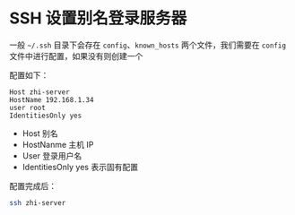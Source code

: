 # SSH 设置别名登录服务器

一般 `~/.ssh` 目录下会存在 `config`、`known_hosts` 两个文件，我们需要在 `config` 文件中进行配置，如果没有则创建一个

配置如下：

``` text
Host zhi-server
HostName 192.168.1.34
user root
IdentitiesOnly yes
```

- Host 别名
- HostNanme 主机 IP
- User 登录用户名
- IdentitiesOnly yes 表示固有配置

配置完成后：

``` sh
ssh zhi-server
```
